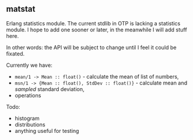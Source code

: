 matstat
-------

Erlang statistics module. The current stdlib in OTP is lacking a statistics module.
I hope to add one sooner or later, in the meanwhile I will add stuff here.

In other words: the API will be subject to change until I feel it could be fixated.

Currently we have:

* `mean/1 -> Mean :: float()` - calculate the mean of list of numbers,
* `msn/1 -> {Mean :: float(), StdDev :: float()}` - calculate mean and *sampled* standard deviation,
* operations

Todo:

* histogram
* distributions
* anything useful for testing
